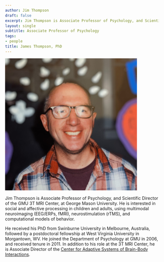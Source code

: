 ```yaml
---
author: Jim Thompson
draft: false
excerpt: Jim Thompson is Associate Professor of Psychology, and Scientific Director of the GMU 3T MRI Center, at George Mason University. He is interested in social and affective processing in children and adults, using multimodal neuroimaging (EEG/ERPs, fMRI), neurostimulation (rTMS), and computational models of behavior.
layout: single
subtitle: Associate Professor of Psychology
tags:
- people
title: James Thompson, PhD
---
```


![Picture of Jim](jim.jpg)

Jim Thompson is Associate Professor of Psychology, and Scientific Director of the GMU 3T MRI Center, at George Mason University. He is interested in social and affective processing in children and adults, using multimodal neuroimaging (EEG/ERPs, fMRI), neurostimulation (rTMS), and computational models of behavior.

He received his PhD from Swinburne University in Melbourne, Australia, followed by a postdoctoral fellowship at West Virginia University in Morgantown, WV. He joined the Department of Psychology at GMU in 2006, and received tenure in 2011. In addition to his role at the 3T MRI Center, he is Associate Director of the [Center for Adaptive Systems of Brain-Body Interactions](casbbi.gmu.edu).

